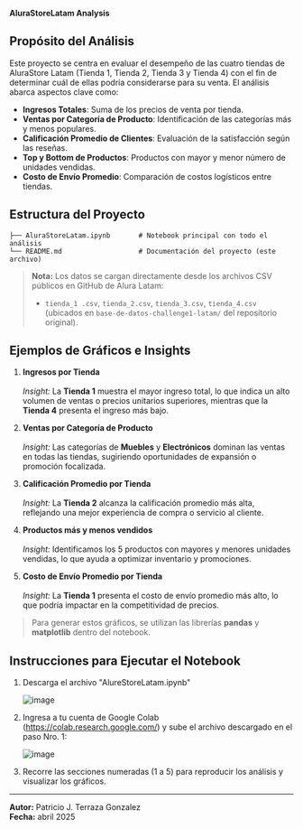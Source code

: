 **AluraStoreLatam Analysis**

## Propósito del Análisis

Este proyecto se centra en evaluar el desempeño de las cuatro tiendas de AluraStore Latam (Tienda 1, Tienda 2, Tienda 3 y Tienda 4) con el fin de determinar cuál de ellas podría considerarse para su venta. El análisis abarca aspectos clave como:

- **Ingresos Totales**: Suma de los precios de venta por tienda.
- **Ventas por Categoría de Producto**: Identificación de las categorías más y menos populares.
- **Calificación Promedio de Clientes**: Evaluación de la satisfacción según las reseñas.
- **Top  y Bottom de Productos**: Productos con mayor y menor número de unidades vendidas.
- **Costo de Envío Promedio**: Comparación de costos logísticos entre tiendas.

## Estructura del Proyecto

```
├── AluraStoreLatam.ipynb       # Notebook principal con todo el análisis
└── README.md                   # Documentación del proyecto (este archivo)
```

> **Nota:** Los datos se cargan directamente desde los archivos CSV públicos en GitHub de Alura Latam:
>
> - `tienda_1 .csv`, `tienda_2.csv`, `tienda_3.csv`, `tienda_4.csv` (ubicados en `base-de-datos-challenge1-latam/` del repositorio original).

## Ejemplos de Gráficos e Insights

1. **Ingresos por Tienda**\
   \
   *Insight:* La **Tienda 1** muestra el mayor ingreso total, lo que indica un alto volumen de ventas o precios unitarios superiores, mientras que la **Tienda 4** presenta el ingreso más bajo.

2. **Ventas por Categoría de Producto**\
   \
   *Insight:* Las categorías de **Muebles** y **Electrónicos** dominan las ventas en todas las tiendas, sugiriendo oportunidades de expansión o promoción focalizada.

3. **Calificación Promedio por Tienda**\
   \
   *Insight:* La **Tienda 2** alcanza la calificación promedio más alta, reflejando una mejor experiencia de compra o servicio al cliente.

4. **Productos más y menos vendidos**\
   \
   *Insight:* Identificamos los 5 productos con mayores y menores unidades vendidas, lo que ayuda a optimizar inventario y promociones.

5. **Costo de Envío Promedio por Tienda**\
   \
   *Insight:* La **Tienda 1** presenta el costo de envío promedio más alto, lo que podría impactar en la competitividad de precios.

> Para generar estos gráficos, se utilizan las librerías **pandas** y **matplotlib** dentro del notebook.

## Instrucciones para Ejecutar el Notebook

1. Descarga el archivo "AlureStoreLatam.ipynb"

   ![image](https://github.com/user-attachments/assets/2fcdb65f-5f1f-4994-99ef-a8f327b117db)

   
2. Ingresa a tu cuenta de Google Colab (https://colab.research.google.com/) y sube el archivo descargado en el paso Nro. 1:
   
   ![image](https://github.com/user-attachments/assets/574f817e-e37e-459d-8e42-f30b07a1cb50)


3. Recorre las secciones numeradas (1 a 5) para reproducir los análisis y visualizar los gráficos.

---

**Autor:** Patricio J. Terraza Gonzalez\
**Fecha:** abril 2025

